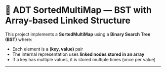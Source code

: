 # 🌲 ADT SortedMultiMap — BST with Array-based Linked Structure

This project implements a **SortedMultiMap** using a **Binary Search Tree (BST)** where:
- Each element is a **(key, value)** pair
- The internal representation uses **linked nodes stored in an array**
- If a key has multiple values, it is stored multiple times (once per value)

---